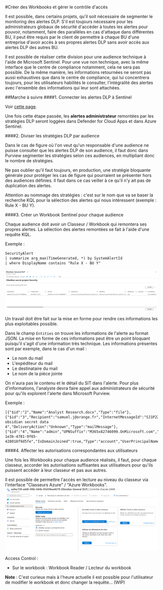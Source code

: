 #Créer des Workbooks et gérer le contrôle d'accès

Il est possible, dans certains projets, qu'il soit nécessaire de segmenter le monitoring des alertes DLP.
S'il est toujours nécessaire pour les administrateurs globaux de sécurité d'accéder à toutes les alertes pour pouvoir, notamment, faire des parallèles en cas d'attaque dans différentes BU, il peut être requis par le client de permettre à chaque BU d'une entreprise d'avoir accès à ses propres alertes DLP sans avoir accès aux alertes DLP des autres BU.

Il est possible de réaliser cette division pour une audience technique à l'aide de Microsoft Sentinel. Pour une vue non technique, avec la même interface que le centre de compliance notamment, cela ne sera pas possible. 
De la même manière, les informations retournées ne seront pas aussi exhaustives que dans le centre de compliance, qui lui concentrera toujours, pour les utilisateurs habilités le consulter, l'intégralité des alertes avec l'ensemble des informations qui leur sont attachées.

##Marche à suivre
####1. Connecter les alertes DLP à Sentinel

Voir [cette page](https://lyon-devops.coexya.eu/tfs/Swl-DA/Data%20Gov%20et%20Protection/_wiki/wikis/Data-Gov-et-Protection.wiki?wikiVersion=GBwikiMaster&pagePath=%2FData%20Governance%20%26%20Protection%2FTips%20and%20tricks%2FAudit%20et%20Monitoring%20Activit%C3%A9s%20%26%20Incidents%2FSentinel&pageId=207).

Une fois cette étape passée, les **alertes administrateur** remontées par les stratégies DLP seront loggées dans Defender for Cloud Apps et dans Azure Sentinel.

####2. Diviser les stratégies DLP par audience
 
Dans le cas de figure où l'on veut qu'un responsable d'une audience ne puisse consulter que les alertes DLP de son audience, il faut donc dans Purview segmenter les stratégies selon ces audiences, en multipliant donc le nombre de stratégies.

Ne pas oublier qu'il faut toujours, en production, une stratégie bloquante générale pour protéger les cas de figure qui pourraient se présenter hors des audiences définies. Il faut dans ce cas veiller à ce qu'il n'y ait pas de duplication des alertes.

Attention au nommage des stratégies : c'est sur le nom que va se baser la recherche KQL pour la sélection des alertes qui nous intéressent (exemple : Rule X - BU Y).

####3. Créer un Workbook Sentinel pour chaque audience

Chaque audience doit avoir un Classeur / Workbook qui remontera ses propres alertes.
La sélection des alertes remontées se fait à l'aide d'une requête KQL.

Exemple :
```
SecurityAlert
| summarize arg_max(TimeGenerated, *) by SystemAlertId
| where DisplayName contains "Rule X - BU Y" 
```

![image.png](/.attachments/image-bae4b931-63b1-4b9b-8c07-9197f7868921.png)

Un travail doit être fait sur la mise en forme pour rendre ces informations les plus exploitables possible.

Dans le champ `Entities` on trouve les informations de l'alerte au format JSON. La mise en forme de ces informations peut être un point bloquant puisqu'il s'agit d'une information très technique.
Les informations présentes sont par exemple, dans le cas d'un mail :
- Le nom du mail
- L'expéditeur du mail
- Le destinataire du mail
- Le nom de la pièce jointe

On n'aura pas le contenu et le détail du SIT dans l'alerte. Pour plus d'informations, l'analyste devra faire appel aux administrateurs de sécurité pour qu'ils explorent l'alerte dans Microsoft Purview.

Exemple :
```
[{"$id":"2","Name":"Analyst Research.docx","Type":"file"},
{"$id":"3","Recipient":"samuel.j@orange.fr","InternetMessageId":"SJ1P223MB05305058C331D7270FA69CE2AB809@SJ1P223MB0530.NAMP223.PROD.OUTLOOK.COM","Subject":"Fw: obsidian secret data 4","DeliveryAction":"Unknown","Type":"mailMessage"},
{"$id":"4","Name":"admin","UPNSuffix":"M365x82746099.OnMicrosoft.com","AadUserId":"b03e59a3-1e3b-4781-9f65-428018f9d5fe","IsDomainJoined":true,"Type":"account","UserPrincipalName":"admin@M365x82746099.OnMicrosoft.com","AccountName":"admin"}]
```

####4. Affecter les autorisations correspondantes aux utilisateurs

Une fois les Workbooks pour chaque audience réalisés, il faut, pour chaque classeur, accorder les autorisations suffisantes aux utilisateurs pour qu'ils puissent accéder à leur classeur et pas aux autres.

Il est possible de permettre l'accès en lecture au niveau du classeur via l'interface "Classeurs Azure" / "Azure Workbooks".
![image.png](/.attachments/image-a034e2ac-4845-4c44-b5f3-5762afb6f760.png)

Access Control :
- Sur le workbook : Workbook Reader / Lecteur du workbook

**Note** : C'est curieux mais à l'heure actuelle il est possible pour l'utilisateur de modifier le workbook et donc changer la requête... (WIP)